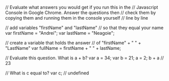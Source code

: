 
// Evaluate what answers you would get if you run this in the
// Javascript Console in Google Chrome. Answer the questions then 
// check them by copying them and running them in the console yourself 
// line by line 


// add variables "firstName" and "lastName" // so that they equal your name
var firstName = "Andrei";
var lastName = "Neagoie";

// create a variable that holds the answer // of "firstName" + " " + "LastName"
var fullName = firstName + " " + lastName;

// Evaluate this question. What is a + b?
var a = 34;
var b = 21;
a = 2;
b + a // 23

// What is c equal to?
var c; // undefined


